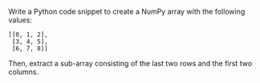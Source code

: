 Write a Python code snippet to create a NumPy array with the following values:

```
[[0, 1, 2],
 [3, 4, 5],
 [6, 7, 8]]
```

Then, extract a sub-array consisting of the last two rows and the first two columns.